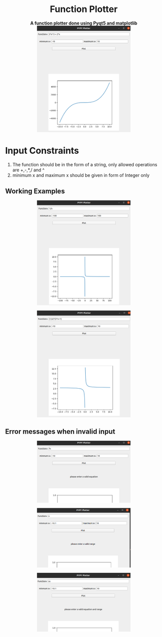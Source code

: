 
<h1 align="center">
  Function Plotter 
</h1>


<p align="center">
  <b> A function plotter done using Pyqt5 and matplotlib 
 </b>
   <a style="text-decoration:none" >
    <img src="./screenshots/s1.png" alt="Parser Badge"width="300">
  </a>
</p>


# Input Constraints
1. The function should be in the form of a string, only allowed operations are +,-,*,/ and ^
2. minimum x and maximum x should be given in form of Integer only


## Working Examples
<p align="center">
   <a style="text-decoration:none" >
    <img src="./screenshots/main_pic.png" alt="Parser Badge"width="300">
  </a>
</p>
<p align="center">
   <a style="text-decoration:none" >
    <img src="./screenshots/s2.png" alt="Parser Badge"width="300">
  </a>
</p>


## Error messages when invalid input
<p align="center">
   <a style="text-decoration:none" >
    <img src="./screenshots/f1.png" alt="Parser Badge"width="300">
  </a>
</p>

<p align="center">
   <a style="text-decoration:none" >
    <img src="./screenshots/f2.png" alt="Parser Badge"width="300">
  </a>
</p>

<p align="center">
   <a style="text-decoration:none" >
    <img src="./screenshots/f3.png" alt="Parser Badge"width="300">
  </a>
</p>






